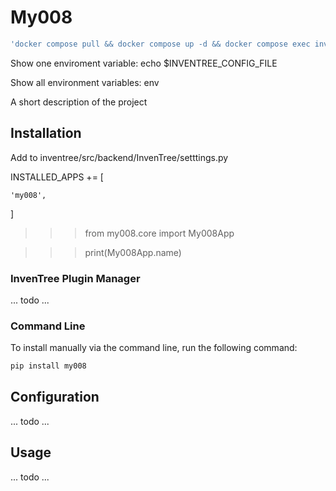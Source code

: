 # My008

```bash
'docker compose pull && docker compose up -d && docker compose exec inventree-server invoke update'
```

Show one enviroment variable: echo $INVENTREE_CONFIG_FILE

Show all environment variables: env

A short description of the project

## Installation

Add to inventree/src/backend/InvenTree/setttings.py

INSTALLED_APPS += [

    'my008',
    
]

>>> from my008.core import My008App

>>> print(My008App.name)
### InvenTree Plugin Manager

... todo ...

### Command Line 

To install manually via the command line, run the following command:

```bash
pip install my008
```

## Configuration

... todo ...

## Usage

... todo ...

